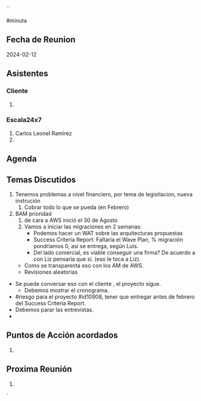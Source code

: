 ``

#minuta
## Fecha de Reunion
2024-02-12

## Asistentes

### Cliente
1. 
### Escala24x7
1. Carlos Leonel Ramírez
2. 

## Agenda

## Temas Discutidos
1. Tenemos problemas a nivel financiero, por tema de legistlacion, nueva instrución
	1. Cobrar todo lo que se pueda (en Febrero)
2. BAM prioridad
	1. de cara a AWS inició el 30 de Agosto
	2. Vamos a iniciar las migraciones en 2 semanas:
		- Podemos hacer un WAT sobre las arquitecturas propuestas
		- Success Criteria Report: Faltaría el Wave Plan, % migración pondríamos 0, así se entrega, según Luis.
		- Del lado comercial, es viable conseguir una firma? De acuerdo a con Liz pensaría que sí. (eso le toca a Liz).
	- Como se transparenta eso con los AM de AWS.
	- Revisiones aleatorias
- Se puede conversar eso con el cliente , el proyecto sigue.
	- Debemos mostrar el cronograma.
- #riesgo para el proyecto #id10908, tener que entregar antes de febrero del Success Criteria Report.
- Debemos parar las entrevistas.
- 
## Puntos de Acción acordados
1. 

## Proxima Reunión
1.  

`